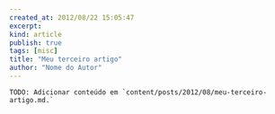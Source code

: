 ```yaml
---
created_at: 2012/08/22 15:05:47
excerpt: 
kind: article
publish: true
tags: [misc]
title: "Meu terceiro artigo"
author: "Nome do Autor"
---
```


    TODO: Adicionar conteúdo em `content/posts/2012/08/meu-terceiro-artigo.md.`
